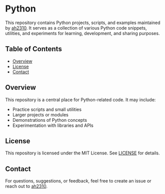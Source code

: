 # Python

This repository contains Python projects, scripts, and examples maintained by [ah2310](https://github.com/ah2310). It serves as a collection of various Python code snippets, utilities, and experiments for learning, development, and sharing purposes.

## Table of Contents

- [Overview](#overview)
- [License](#license)
- [Contact](#contact)

## Overview

This repository is a central place for Python-related code. It may include:

- Practice scripts and small utilities
- Larger projects or modules
- Demonstrations of Python concepts
- Experimentation with libraries and APIs

## License

This repository is licensed under the MIT License. See [LICENSE](LICENSE) for details.

## Contact

For questions, suggestions, or feedback, feel free to create an issue or reach out to [ah2310](https://github.com/ah2310).


